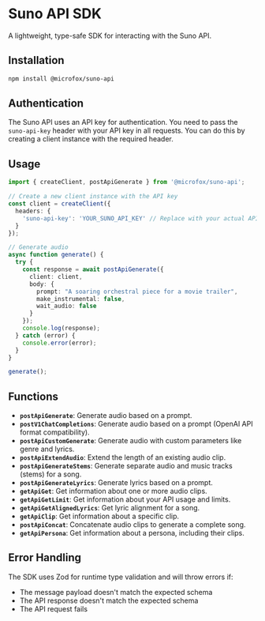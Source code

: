 # Suno API SDK

A lightweight, type-safe SDK for interacting with the Suno API.

## Installation

```bash
npm install @microfox/suno-api
```

## Authentication

The Suno API uses an API key for authentication. You need to pass the `suno-api-key` header with your API key in all requests. You can do this by creating a client instance with the required header.

## Usage

```typescript
import { createClient, postApiGenerate } from '@microfox/suno-api';

// Create a new client instance with the API key
const client = createClient({
  headers: {
    'suno-api-key': 'YOUR_SUNO_API_KEY' // Replace with your actual API key
  }
});

// Generate audio
async function generate() {
  try {
    const response = await postApiGenerate({
      client: client,
      body: {
        prompt: "A soaring orchestral piece for a movie trailer",
        make_instrumental: false,
        wait_audio: false
      }
    });
    console.log(response);
  } catch (error) {
    console.error(error);
  }
}

generate();
```

## Functions

* **`postApiGenerate`**: Generate audio based on a prompt.
* **`postV1ChatCompletions`**: Generate audio based on a prompt (OpenAI API format compatibility).
* **`postApiCustomGenerate`**: Generate audio with custom parameters like genre and lyrics.
* **`postApiExtendAudio`**: Extend the length of an existing audio clip.
* **`postApiGenerateStems`**: Generate separate audio and music tracks (stems) for a song.
* **`postApiGenerateLyrics`**: Generate lyrics based on a prompt.
* **`getApiGet`**: Get information about one or more audio clips.
* **`getApiGetLimit`**: Get information about your API usage and limits.
* **`getApiGetAlignedLyrics`**: Get lyric alignment for a song.
* **`getApiClip`**: Get information about a specific clip.
* **`postApiConcat`**: Concatenate audio clips to generate a complete song.
* **`getApiPersona`**: Get information about a persona, including their clips.

## Error Handling

The SDK uses Zod for runtime type validation and will throw errors if:

- The message payload doesn't match the expected schema
- The API response doesn't match the expected schema
- The API request fails 
